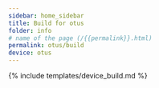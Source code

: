 ```yaml
---
sidebar: home_sidebar
title: Build for otus
folder: info
# name of the page (/{{permalink}}.html)
permalink: otus/build
device: otus
---
```

{% include templates/device_build.md %}
